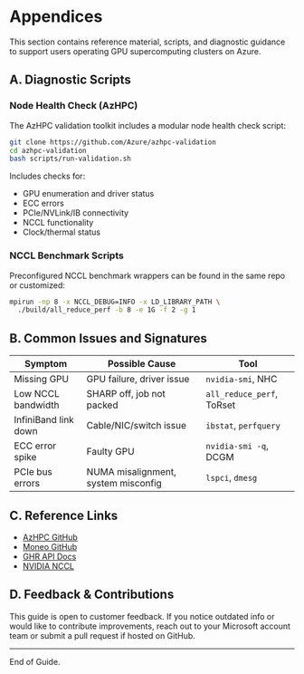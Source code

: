 # Appendices

This section contains reference material, scripts, and diagnostic guidance to support users operating GPU supercomputing clusters on Azure.

## A. Diagnostic Scripts

### Node Health Check (AzHPC)

The AzHPC validation toolkit includes a modular node health check script:

```bash
git clone https://github.com/Azure/azhpc-validation
cd azhpc-validation
bash scripts/run-validation.sh
```

Includes checks for:

- GPU enumeration and driver status
- ECC errors
- PCIe/NVLink/IB connectivity
- NCCL functionality
- Clock/thermal status

### NCCL Benchmark Scripts

Preconfigured NCCL benchmark wrappers can be found in the same repo or customized:

```bash
mpirun -np 8 -x NCCL_DEBUG=INFO -x LD_LIBRARY_PATH \
  ./build/all_reduce_perf -b 8 -e 1G -f 2 -g 1
```

## B. Common Issues and Signatures

| Symptom                          | Possible Cause                         | Tool                        |
|----------------------------------|----------------------------------------|-----------------------------|
| Missing GPU                     | GPU failure, driver issue              | `nvidia-smi`, NHC           |
| Low NCCL bandwidth              | SHARP off, job not packed              | `all_reduce_perf`, ToRset   |
| InfiniBand link down            | Cable/NIC/switch issue                 | `ibstat`, `perfquery`       |
| ECC error spike                 | Faulty GPU                             | `nvidia-smi -q`, DCGM       |
| PCIe bus errors                 | NUMA misalignment, system misconfig    | `lspci`, `dmesg`            |

## C. Reference Links

- [AzHPC GitHub](https://github.com/Azure/azhpc)
- [Moneo GitHub](https://github.com/Azure/moneo)
- [GHR API Docs](https://learn.microsoft.com/en-us/azure/virtual-machines/linux/guest-health)
- [NVIDIA NCCL](https://developer.nvidia.com/nccl)

## D. Feedback & Contributions

This guide is open to customer feedback. If you notice outdated info or would like to contribute improvements, reach out to your Microsoft account team or submit a pull request if hosted on GitHub.

---

End of Guide.

